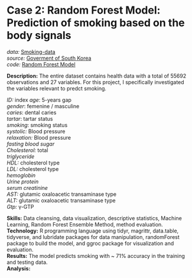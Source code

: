 # Case 2: Random Forest Model: Prediction of smoking based on the body signals

*data:* [Smoking-data](https://github.com/JavieraAlmendrasVilla/Case-1-Body-effects-of-smoking/blob/main/smoking.R)<br>
*source:* [Goverment of South Korea](https://www.kaggle.com/datasets/kukuroo3/body-signal-of-smoking)<br>
*code:* [Random Forest Model](https://github.com/JavieraAlmendrasVilla/Case-2-Random-Forest-Model/blob/main/rf%20smoking.R)

**Description:** The entire dataset contains health data with a total of 55692 observations and 27 variables. For this project, I specifically investigated the variables relevant to predct smoking.<br>

*ID:* index
*age*: 5-years gap<br>
*gender*: femenine / masculine<br>
*caries*: dental caries<br>
*tartar*: tartar status<br>
*smoking*: smoking status<br>
*systolic:* Blood pressure<br>
*relaxation:* Blood pressure<br>
*fasting blood sugar*<br>
*Cholesterol:* total<br>
*triglyceride*<br>
*HDL:* cholesterol type<br>
*LDL:* cholesterol type<br>
*hemoglobin*<br>
*Urine protein*<br>
*serum creatinine*<br>
*AST:* glutamic oxaloacetic transaminase type<br>
*ALT:* glutamic oxaloacetic transaminase type<br>
*Gtp:* γ-GTP<br>

**Skills:** Data cleansing, data visualization, descriptive statistics, Machine Learning, Random Forest Ensemble Method, method evaluation. <br>
**Technology:** R programming language using tidyr, magrittr, data.table, tidyverse, and lubridate packages for data manipulation, randomForest package to build the model, and ggroc package for visualization and evaluation.<br>
**Results:** The model predicts smoking with ~ 71% accuracy in the training and testing data. <br>
**Analysis:**<br>
